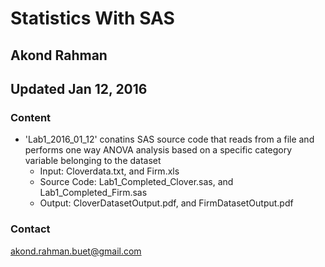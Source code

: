# Statistics With SAS 
## Akond Rahman 
## Updated Jan 12, 2016 

### Content 

* 'Lab1_2016_01_12' conatins SAS source code that reads from a file 
   and performs one way ANOVA analysis based on a specific category variable 
   belonging to the dataset
   * Input: Cloverdata.txt, and Firm.xls
   * Source Code: Lab1_Completed_Clover.sas, and Lab1_Completed_Firm.sas 
   * Output: CloverDatasetOutput.pdf, and FirmDatasetOutput.pdf 

### Contact 
akond.rahman.buet@gmail.com 
 
